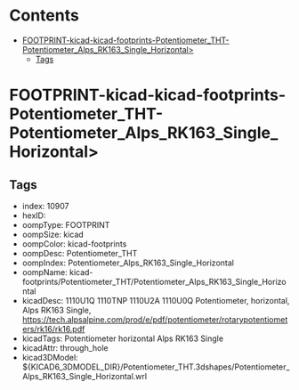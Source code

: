 



Contents
========

* [FOOTPRINT-kicad-kicad-footprints-Potentiometer_THT-Potentiometer_Alps_RK163_Single_Horizontal>](#footprint-kicad-kicad-footprints-potentiometer_tht-potentiometer_alps_rk163_single_horizontal)
	* [Tags](#tags)

# FOOTPRINT-kicad-kicad-footprints-Potentiometer_THT-Potentiometer_Alps_RK163_Single_Horizontal>

## Tags

- index: 10907
- hexID: 
- oompType: FOOTPRINT
- oompSize: kicad
- oompColor: kicad-footprints
- oompDesc: Potentiometer_THT
- oompIndex: Potentiometer_Alps_RK163_Single_Horizontal
- oompName: kicad-footprints/Potentiometer_THT/Potentiometer_Alps_RK163_Single_Horizontal
- kicadDesc: 1110U1Q 1110TNP 1110U2A 1110U0Q Potentiometer, horizontal, Alps RK163 Single, https://tech.alpsalpine.com/prod/e/pdf/potentiometer/rotarypotentiometers/rk16/rk16.pdf
- kicadTags: Potentiometer horizontal Alps RK163 Single
- kicadAttr: through_hole
- kicad3DModel: ${KICAD6_3DMODEL_DIR}/Potentiometer_THT.3dshapes/Potentiometer_Alps_RK163_Single_Horizontal.wrl
